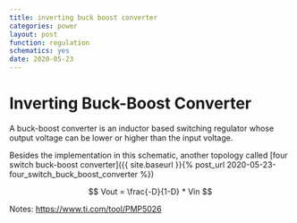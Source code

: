 ```yaml
---
title: inverting buck boost converter
categories: power
layout: post
function: regulation
schematics: yes
date: 2020-05-23
---
```


# Inverting Buck-Boost Converter

A buck-boost converter is an inductor based switching regulator whose output voltage can be lower or higher than the input voltage.

Besides the implementation in this schematic, another topology called [four switch buck-boost converter]({{ site.baseurl }}{% post_url 2020-05-23-four_switch_buck_boost_converter %})

$$ Vout = \frac{-D}{1-D} * Vin $$ 

Notes:
https://www.ti.com/tool/PMP5026